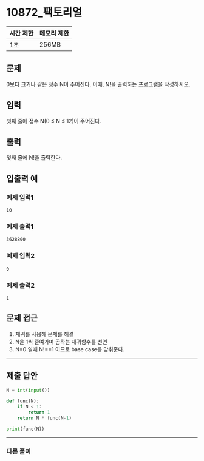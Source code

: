# 10872_팩토리얼

|시간 제한|메모리 제한|
|----|----|
|1초|256MB|

## 문제
0보다 크거나 같은 정수 N이 주어진다. 이때, N!을 출력하는 프로그램을 작성하시오.

## 입력
첫째 줄에 정수 N(0 ≤ N ≤ 12)이 주어진다.

## 출력
첫째 줄에 N!을 출력한다.


## 입출력 예
### 예제 입력1
```
10
```
### 예제 출력1
```
3628800
```
### 예제 입력2
```
0
```
### 예제 출력2
```
1
```

## 문제 접근
1. 재귀를 사용해 문제를 해결
2. N을 1씩 줄여가며 곱하는 재귀함수를 선언
3. N=0 일때 N!==1 이므로 base case를 맞춰준다.

--- 

## 제출 답안

```python
N = int(input())

def func(N):
    if N < 1:
        return 1
    return N * func(N-1)

print(func(N))
```
---
### 다른 풀이

```python

```
>